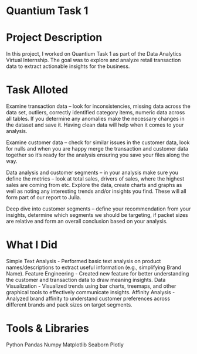 # Quantium Task 1

# Project Description
In this project, I worked on Quantium Task 1 as part of the Data Analytics Virtual Internship. The goal was to explore and analyze retail transaction data to extract actionable insights for the business.

# Task Alloted
Examine transaction data – look for inconsistencies, missing data across the data set, outliers, correctly identified category items, numeric data across all tables. If you determine any anomalies make the necessary changes in the dataset and save it. Having clean data will help when it comes to your analysis. 

Examine customer data – check for similar issues in the customer data, look for nulls and when you are happy merge the transaction and customer data together so it’s ready for the analysis ensuring you save your files along the way.

Data analysis and customer segments – in your analysis make sure you define the metrics – look at total sales, drivers of sales, where the highest sales are coming from etc. Explore the data, create charts and graphs as well as noting any interesting trends and/or insights you find. These will all form part of our report to Julia. 

Deep dive into customer segments – define your recommendation from your insights, determine which segments we should be targeting, if packet sizes are relative and form an overall conclusion based on your analysis. 

# What I Did
Simple Text Analysis - Performed basic text analysis on product names/descriptions to extract useful information (e.g., simplifying Brand Name).
Feature Engineering - Created new feature for better understanding the customer and transaction data to draw meaning insights.
Data Visualization - Visualized trends using bar charts, treemaps, and other graphical tools to effectively communicate insights.
Affinity Analysis - Analyzed brand affinity to understand customer preferences across different brands and pack sizes on target segments.

# Tools & Libraries
Python
Pandas
Numpy 
Matplotlib
Seaborn
Plotly

